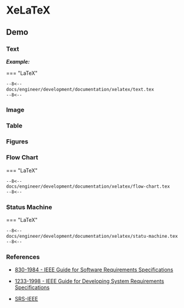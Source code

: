 # XeLaTeX

## Demo

### Text

***Example:***

=== "LaTeX"

``` tex linenums="1""
--8<--
docs/engineer/development/documentation/xelatex/text.tex
--8<--
```

### Image



### Table

### Figures

### Flow Chart


=== "LaTeX"

``` tex linenums="1""
--8<--
docs/engineer/development/documentation/xelatex/flow-chart.tex
--8<--
```

### Status Machine

=== "LaTeX"

``` tex linenums="1""
--8<--
docs/engineer/development/documentation/xelatex/statu-machine.tex
--8<--
```

### References

- [830-1984 - IEEE Guide for Software Requirements Specifications](https://ieeexplore.ieee.org/document/741940)
- [1233-1998 - IEEE Guide for Developing System Requirements Specifications](https://ieeexplore.ieee.org/document/278253)

- [SRS-IEEE](https://github.com/jpeisenbarth/SRS-Tex)